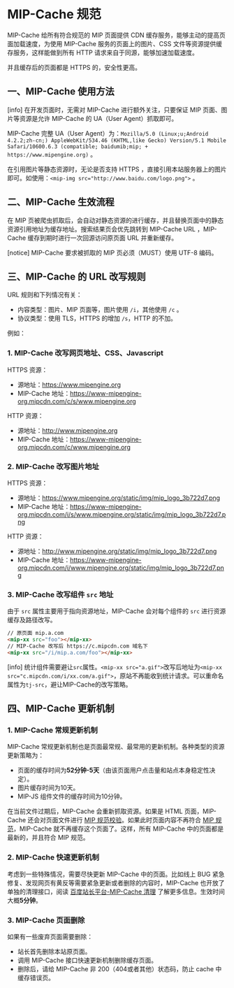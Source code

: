 # MIP-Cache 规范

MIP-Cache 给所有符合规范的 MIP 页面提供 CDN 缓存服务，能够主动的提高页面加载速度，为使用 MIP-Cache 服务的页面上的图片、CSS 文件等资源提供缓存服务，这样能做到所有 HTTP 请求来自于同源，能够加速加载速度。

并且缓存后的页面都是 HTTPS 的，安全性更高。

## 一、MIP-Cache 使用方法

[info] 在开发页面时，无需对 MIP-Cache 进行额外关注，只要保证 MIP 页面、图片等资源是允许 MIP-Cache 的 UA（User Agent）抓取即可。

MIP-Cache 完整 UA（User Agent）为：`Mozilla/5.0 (Linux;u;Android 4.2.2;zh-cn;) AppleWebKit/534.46 (KHTML,like Gecko) Version/5.1 Mobile Safari/10600.6.3 (compatible; baidumib;mip; + https://www.mipengine.org)` 。

在引用图片等静态资源时，无论是否支持 HTTPS ，直接引用本站服务器上的图片即可。如使用：`<mip-img src="http://www.baidu.com/logo.png">` 。

## 二、MIP-Cache 生效流程

在 MIP 页被爬虫抓取后，会自动对静态资源的进行缓存，并且替换页面中的静态资源引用地址为缓存地址。搜索结果页会优先跳转到 MIP-Cache URL ，MIP-Cache 缓存到期时进行一次回源访问原页面 URL 并重新缓存。

[notice] MIP-Cache 要求被抓取的 MIP 页必须（MUST）使用 UTF-8 编码。

## 三、MIP-Cache 的 URL 改写规则

URL 规则和下列情况有关：

- 内容类型：图片、MIP 页面等，图片使用 `/i`，其他使用 `/c` 。
- 协议类型：使用 TLS，HTTPS 的增加 `/s`，HTTP 的不加。

例如：

### 1. MIP-Cache 改写网页地址、CSS、Javascript

HTTPS 资源：

- 源地址：https://www.mipengine.org
- MIP-Cache 地址：https://www-mipengine-org.mipcdn.com/c/s/www.mipengine.org

HTTP 资源：

- 源地址：http://www.mipengine.org
- MIP-Cache 地址：https://www-mipengine-org.mipcdn.com/c/www.mipengine.org

### 2. MIP-Cache 改写图片地址

HTTPS 资源：

- 源地址：https://www.mipengine.org/static/img/mip_logo_3b722d7.png
- MIP-Cache 地址：https://www-mipengine-org.mipcdn.com/i/s/www.mipengine.org/static/img/mip_logo_3b722d7.png

HTTP 资源：

- 源地址：http://www.mipengine.org/static/img/mip_logo_3b722d7.png
- MIP-Cache 地址：https://www-mipengine-org.mipcdn.com/i/www.mipengine.org/static/img/mip_logo_3b722d7.png

### 3. MIP-Cache 改写组件 `src` 地址

由于 `src` 属性主要用于指向资源地址，MIP-Cache 会对每个组件的 `src` 进行资源缓存及路径改写。

``` html
// 原页面 mip.a.com
<mip-xx src="foo"></mip-xx>
// MIP-Cache 改写后 https://c.mipcdn.com 域名下
<mip-xx src="/i/mip.a.com/foo"></mip-xx>
```

[info] 统计组件需要避让`src`属性。`<mip-xx src="a.gif">`改写后地址为`<mip-xx src="c.mipcdn.com/i/xx.com/a.gif">`，原站不再能收到统计请求。可以重命名属性为`tj-src`，避让MIP-Cache的改写策略。

## 四、MIP-Cache 更新机制

### 1. MIP-Cache 常规更新机制

MIP-Cache 常规更新机制也是页面最常规、最常用的更新机制。各种类型的资源更新策略为：

- 页面的缓存时间为**52分钟-5天**（由该页面用户点击量和站点本身稳定性决定）。
- 图片缓存时间为10天。
- MIP-JS 组件文件的缓存时间为10分钟。

在当前文件过期后，MIP-Cache 会重新抓取资源。如果是 HTML 页面，MIP-Cache 还会对页面文件进行 [MIP 规范校验](https://www.mipengine.org/validator/preview)。如果此时页面内容不再符合 [MIP 规范](./mip-html-spec.md)，MIP-Cache 就不再缓存这个页面了。这样，所有 MIP-Cache 中的页面都是最新的，并且符合 MIP 规范。

### 2. MIP-Cache 快速更新机制

考虑到一些特殊情况，需要尽快更新 MIP-Cache 中的页面。比如线上 BUG 紧急修复、发现网页有黄反等需要紧急更新或者删除的内容时，MIP-Cache 也开放了单独的清理接口，阅读 [百度站长平台-MIP-Cache 清理](http://zhanzhang.baidu.com/mip/index) 了解更多信息。生效时间大概**5分钟**。

### 3. MIP-Cache 页面删除

如果有一些废弃页面需要删除：

- 站长首先删除本站原页面。
- 调用 MIP-Cache 接口快速更新机制删除缓存页面。
- 删除后，请给 MIP-Cache 非 200（404或者其他）状态码，防止 cache 中缓存错误页。
